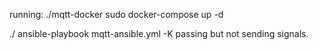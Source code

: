 running:
./mqtt-docker
sudo docker-compose up -d

./
ansible-playbook mqtt-ansible.yml -K
passing but not sending signals.